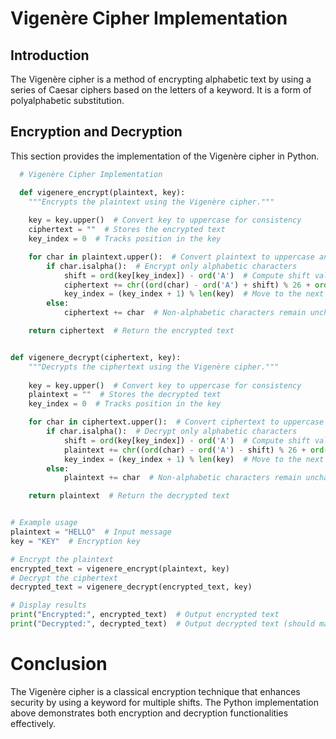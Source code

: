 # Vigenère Cipher Implementation

## Introduction
The Vigenère cipher is a method of encrypting alphabetic text by using a series of Caesar ciphers based on the letters of a keyword. It is a form of polyalphabetic substitution.

## Encryption and Decryption
This section provides the implementation of the Vigenère cipher in Python.

```python
  # Vigenère Cipher Implementation

  def vigenere_encrypt(plaintext, key):
    """Encrypts the plaintext using the Vigenère cipher."""
    
    key = key.upper()  # Convert key to uppercase for consistency
    ciphertext = ""  # Stores the encrypted text
    key_index = 0  # Tracks position in the key

    for char in plaintext.upper():  # Convert plaintext to uppercase and iterate
        if char.isalpha():  # Encrypt only alphabetic characters
            shift = ord(key[key_index]) - ord('A')  # Compute shift value from key
            ciphertext += chr((ord(char) - ord('A') + shift) % 26 + ord('A'))  # Apply shift and wrap around within A-Z
            key_index = (key_index + 1) % len(key)  # Move to the next letter in the key (cyclic)
        else:
            ciphertext += char  # Non-alphabetic characters remain unchanged

    return ciphertext  # Return the encrypted text


def vigenere_decrypt(ciphertext, key):
    """Decrypts the ciphertext using the Vigenère cipher."""
    
    key = key.upper()  # Convert key to uppercase for consistency
    plaintext = ""  # Stores the decrypted text
    key_index = 0  # Tracks position in the key

    for char in ciphertext.upper():  # Convert ciphertext to uppercase and iterate
        if char.isalpha():  # Decrypt only alphabetic characters
            shift = ord(key[key_index]) - ord('A')  # Compute shift value from key
            plaintext += chr((ord(char) - ord('A') - shift) % 26 + ord('A'))  # Reverse shift to get original character
            key_index = (key_index + 1) % len(key)  # Move to the next letter in the key (cyclic)
        else:
            plaintext += char  # Non-alphabetic characters remain unchanged

    return plaintext  # Return the decrypted text


# Example usage
plaintext = "HELLO"  # Input message
key = "KEY"  # Encryption key

# Encrypt the plaintext
encrypted_text = vigenere_encrypt(plaintext, key)
# Decrypt the ciphertext
decrypted_text = vigenere_decrypt(encrypted_text, key)

# Display results
print("Encrypted:", encrypted_text)  # Output encrypted text
print("Decrypted:", decrypted_text)  # Output decrypted text (should match original plaintext)
```
# Conclusion
The Vigenère cipher is a classical encryption technique that enhances security by using a keyword for multiple shifts. The Python implementation above demonstrates both encryption and decryption functionalities effectively.
